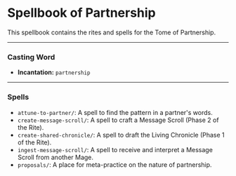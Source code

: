 # Spellbook of Partnership

This spellbook contains the rites and spells for the Tome of Partnership.

---

### Casting Word
- **Incantation:** `partnership`

---

### Spells
- `attune-to-partner/`: A spell to find the pattern in a partner's words.
- `create-message-scroll/`: A spell to craft a Message Scroll (Phase 2 of the Rite).
- `create-shared-chronicle/`: A spell to draft the Living Chronicle (Phase 1 of the Rite).
- `ingest-message-scroll/`: A spell to receive and interpret a Message Scroll from another Mage.
- `proposals/`: A place for meta-practice on the nature of partnership.
